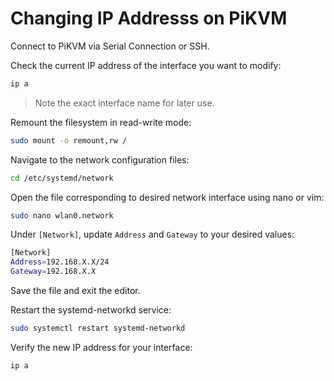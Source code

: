 # Changing IP Addresss on PiKVM

Connect to PiKVM via Serial Connection or SSH.

Check the current IP address of the interface you want to modify:

```bash
ip a
```

> Note the exact interface name for later use.

Remount the filesystem in read-write mode:

```bash
sudo mount -o remount,rw /
```

Navigate to the network configuration files:

```bash
cd /etc/systemd/network
```

Open the file corresponding to desired network interface using nano or vim:

```bash
sudo nano wlan0.network
```

Under `[Network]`, update `Address` and `Gateway` to your desired values:

```bash
[Network]
Address=192.168.X.X/24
Gateway=192.168.X.X
```

Save the file and exit the editor.

Restart the systemd-networkd service:

```bash
sudo systemctl restart systemd-networkd
```

Verify the new IP address for your interface:

```bash
ip a
```
